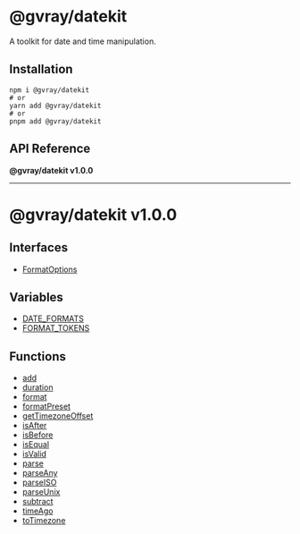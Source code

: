 # @gvray/datekit

A toolkit for date and time manipulation.

## Installation

```shell
npm i @gvray/datekit
# or
yarn add @gvray/datekit
# or
pnpm add @gvray/datekit
```
<!-- AUTO-API-START -->

## API Reference

**@gvray/datekit v1.0.0**

***

# @gvray/datekit v1.0.0

## Interfaces

- [FormatOptions](interfaces/FormatOptions.md)

## Variables

- [DATE\_FORMATS](variables/DATE_FORMATS.md)
- [FORMAT\_TOKENS](variables/FORMAT_TOKENS.md)

## Functions

- [add](docs/functions/add.md)
- [duration](docs/functions/duration.md)
- [format](docs/functions/format.md)
- [formatPreset](docs/functions/formatPreset.md)
- [getTimezoneOffset](docs/functions/getTimezoneOffset.md)
- [isAfter](docs/functions/isAfter.md)
- [isBefore](docs/functions/isBefore.md)
- [isEqual](docs/functions/isEqual.md)
- [isValid](docs/functions/isValid.md)
- [parse](docs/functions/parse.md)
- [parseAny](docs/functions/parseAny.md)
- [parseISO](docs/functions/parseISO.md)
- [parseUnix](docs/functions/parseUnix.md)
- [subtract](docs/functions/subtract.md)
- [timeAgo](docs/functions/timeAgo.md)
- [toTimezone](docs/functions/toTimezone.md)

<!-- AUTO-API-END -->